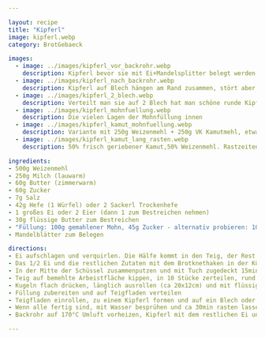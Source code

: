```yaml
---

layout: recipe
title: "Kipferl"
image: kipferl.webp
category: BrotGebaeck

images:
  - image: ../images/kipferl_vor_backrohr.webp
    description: Kipferl bevor sie mit Ei+Mandelsplitter belegt werden und ins Rohr kommen
  - image: ../images/kipferl_nach_backrohr.webp
    description: Kipferl auf Blech hängen am Rand zusammen, stört aber nicht
  - image: ../images/kipferl_2_blech.webp
    description: Verteilt man sie auf 2 Blech hat man schöne runde Kipferl (hier 50% Vollkorn)
  - image: ../images/kipferl_mohnfuellung.webp
    description: Die vielen Lagen der Mohnfüllung innen
  - image: ../images/kipferl_kamut_mohnfuellung.webp
    description: Variante mit 250g Weizenmehl + 250g VK Kamutmehl, etwas kürzer geknetet und etwas mehr Mohnfüllung ist auch sehr gut
  - image: ../images/kipferl_kamut_lang_rasten.webp
    description: 50% frisch geriebener Kamut,50% Weizenmehl. Rastzeiten verdoppelt (am Ende mehrfach besprüht vorm Reingeben). War sehr gut und noch flaumiger aber nicht unbedingt nötig

ingredients:
- 500g Weizenmehl
- 250g Milch (lauwarm)
- 60g Butter (zimmerwarm)
- 60g Zucker
- 7g Salz
- 42g Hefe (1 Würfel) oder 2 Sackerl Trockenhefe
- 1 großes Ei oder 2 Eier (dann 1 zum Bestreichen nehmen)
- 30g flüssige Butter zum Bestreichen
- "Füllung: 100g gemahlener Mohn, 45g Zucker - alternativ probieren: 100g geriebene Mandeln oder Haselnüsse, 50g Zucker, 3g Zimt"
- Mandelblätter zum Belegen

directions:
- Ei aufschlagen und verquirlen. Die Hälfe kommt in den Teig, der Rest wird später benötigt.
- Das 1/2 Ei und die restlichen Zutaten mit dem Brotknethaken in der Küchenmaschine 3min Stufe 2, 7min Stufe 3 kneten
- In der Mitte der Schüssel zusammenputzen und mit Tuch zugedeckt 15min rasten lassen
- Teig auf bemehlte Arbeistfläche kippen, in 10 Stücke zerteilen, rund formen und nochmal mit Tuch abgedeckt 15min rasten lassen
- Kugeln flach drücken, länglich ausrollen (ca 20x12cm) und mit flüssiger Butter bestreichen
- Füllung zubereiten und auf Teigfladen verteilen
- Teigfladen einrollen, zu einem Kipferl formen und auf ein Blech oder Gitter mit Backpapier geben (je Blech 5 Stk)
- Wenn alle fertig sind, mit Wasser besprühen und ca 30min rasten lassen
- Backrohr auf 170°C Umluft vorheizen, Kipferl mit dem restlichen Ei und Mandelsplittern bedecken und ca 18-20min backen

---
```

